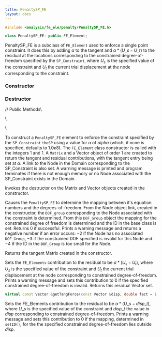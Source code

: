 ```yaml
---
title: PenaltySP_FE 
layout: docs
---
```


```cpp
#include <analysis/fe_ele/penalty/PenaltySP_FE.h>

class PenaltySP_FE: public FE_Element;
```

PenaltySP_FE is a subclass of `FE_Element` used to enforce a single point
constraint. It does this by adding $\alpha$ to the tangent and
$\alpha * (U\_s - U\_t)$ to the residual at the locations corresponding
to the constrained degree-of-freedom specified by the `SP_Constraint`,
where $U_s$ is the specified value of the constraint and $U_t$ the
current trial displacement at the node corresponding to the constraint.

### Constructor

### Destructor

// Public Methods\

\

\


To construct a `PenaltySP_FE` element to enforce the constraint specified
by the `SP_Constraint` `theSP` using a value for $\alpha$ of *alpha*
(which, if none is specified, defaults to $1.0e8$). The `FE_Element` class
constructor is called with the integers $1$ and $1$. A `Matrix` and a
Vector object of order $1$ are created to return the tangent and
residual contributions, with the tangent entry being set at $\alpha$. A
link to the Node in the Domain corresponding to the SP_Constraint is
also set. A warning message is printed and program terminates if there
is not enough memory or no Node associated with the SP_Constraint exists
in the Domain.


Invokes the destructor on the Matrix and Vector objects created in the
constructor.


Causes the `PenaltySP_FE` to determine the mapping between it's equation
numbers and the degrees-of-freedom. From the Node object link, created
in the constructor, the `DOF_group` corresponding to the Node associated
with the constraint is determined. From this `DOF_Group` object the
mapping for the constrained degree of freedom is determined and the ID
in the base class is set. Returns $0$ if successful. Prints a warning
message and returns a negative number if an error occurs: $-2$ if the
Node has no associated `DOF_Group`, $-3$ if the constrained DOF specified
is invalid for this Node and $-4$ if the ID in the `DOF_Group` is too
small for the Node.

Returns the tangent Matrix created in the constructor.

Sets the `FE_Elements` contribution to the residual to be
$\alpha * (U_s - U_t)$, where $U_s$ is the specified value of the
constraint and $U_t$ the current trial displacement at the node
corresponding to constrained degree-of-freedom. Prints a warning message
and sets this contribution to $0$ if the specified constrained
degree-of-freedom is invalid. Returns this residual Vector set.

```cpp
virtual const Vector &getTangForce(const Vector &disp, double fact = 1.0);
```
Sets the FE_Elements contribution to the residual to be
$\alpha * (U\_s - disp\_t)$, where $U\_s$ is the specified value of the
constraint and $disp\_t$ the value in *disp* corresponding to
constrained degree-of-freedom. Prints a warning message and sets this
contribution to $0$ if the mapping, determined in `setID()`, for the the
specified constrained degree-of-freedom lies outside *disp*.
